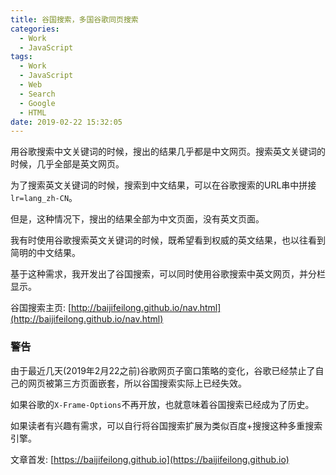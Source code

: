 ```yaml
---
title: 谷国搜索，多国谷歌同页搜索
categories:
  - Work
  - JavaScript
tags:
  - Work
  - JavaScript
  - Web
  - Search
  - Google
  - HTML
date: 2019-02-22 15:32:05
---
```


用谷歌搜索中文关键词的时候，搜出的结果几乎都是中文网页。搜索英文关键词的时候，几乎全部是英文网页。

为了搜索英文关键词的时候，搜索到中文结果，可以在谷歌搜索的URL串中拼接`lr=lang_zh-CN`。

但是，这种情况下，搜出的结果全部为中文页面，没有英文页面。

我有时使用谷歌搜索英文关键词的时候，既希望看到权威的英文结果，也以往看到简明的中文结果。

基于这种需求，我开发出了谷国搜索，可以同时使用谷歌搜索中英文网页，并分栏显示。

<!--more-->

谷国搜索主页: [http://baijifeilong.github.io/nav.html](http://baijifeilong.github.io/nav.html)

### 警告

由于最近几天(2019年2月22之前)谷歌网页子窗口策略的变化，谷歌已经禁止了自己的网页被第三方页面嵌套，所以谷国搜索实际上已经失效。

如果谷歌的`X-Frame-Options`不再开放，也就意味着谷国搜索已经成为了历史。

如果读者有兴趣有需求，可以自行将谷国搜索扩展为类似百度+搜搜这种多重搜索引擎。

文章首发: [https://baijifeilong.github.io](https://baijifeilong.github.io)
